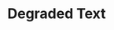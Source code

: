 ---
word: "true"

title: "Degraded Text"

categories: ['']

tags: ['Degraded', 'Text']

arwords: 'نُصوص متدهورة'

arexps: []

enwords: ['Degraded Text']

enexps: []

arlexicons: 'ن'

enlexicons: 'D'

authors: ['Ruqayya Roshdy']

translators: ['X']

citations: 'تطبيقات أساسية في المعالجة الآلية للغة العربية'

sources: 'مركز الملك عبدالله بن عبدالعزيز الدولي لخدمة اللغة العربية'

slug: ""
---